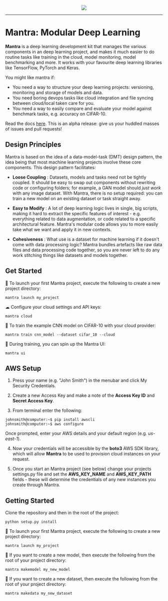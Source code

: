 <div align="center">
    <img src="https://image.ibb.co/mZYxJU/mantranew.png">
  
  
</div>

-----------------------------------------

# Mantra: Modular Deep Learning

**Mantra** is a deep learning development kit that manages the various components in an deep learning project, and makes it much easier to do routine tasks like training in the cloud, model monitoring, model benchmarking and more. It works with your favourite deep learning libraries like TensorFlow, PyTorch and Keras. 

You might like mantra if:

- You need a way to structure your deep learning projects: versioning, monitoring and storage of models and data.
- You need boring devops tasks like cloud integration and file syncing between cloud/local taken care for you.
- You need a way to easily compare and evaluate your model against benchmark tasks, e.g. accuracy on CIFAR-10.

Read the docs <a href="">here</a>. This is an alpha release: give us your huddled masses of issues and pull requests!

## Design Principles

Mantra is based on the idea of a data-model-task (DMT) design pattern, the idea being that most machine learning projects involve these core components. This design pattern facilitates:

- **Loose Coupling** : Datasets, models and tasks need not be tightly coupled. It should be easy to swap out components without rewriting code or configuring folders; for example, a GAN model should *just work* with any image dataset. With Mantra, there is no setup required: you can train a new model on an existing dataset or task straight away.

- **Easy to Modify** : A lot of deep learning logic lives in single, big scripts, making it hard to extract the specific features of interest - e.g. everything related to data augmentation, or code related to a specific architectural feature. Mantra's modular code allows you to more easily take what we want and apply it in new contexts.

- **Cohesiveness** : What use is a dataset for machine learning if it doesn't come with data processing logic? Mantra bundles artefacts like raw data files and data processing code together, so you are never left to do any work stitching things like datasets and models together.

## Get Started 

🚀 To launch your first Mantra project, execute the following to create a new project directory:

```console
mantra launch my_project 
```
☁ Configure your cloud settings and API keys:

```console
mantra cloud 
```
🤖 To train the example CNN model on CIFAR-10 with your cloud provider:

```console
mantra train cnn_model --dataset cifar_10 --cloud 
```

🚂 During training, you can spin up the Mantra UI:

```console
mantra ui
```

## AWS Setup

1. Press your name (e.g. "John Smith") in the menubar and click My Security Credentials.

2. Create a new Access Key and make a note of the **Access Key ID** and **Secret Access Key**.

3. From terminal enter the following:

```console
johnsmith@computer:~$ pip install awscli
johnsmith@computer:~$ aws configure
```

Once prompted, enter your AWS details and your default region (e.g. *us-east-1*).

4. Now your credentials will be accessible by the **boto3** AWS SDK library, which will allow **Mantra** to be used to 
provision cloud instances on your request.

5. Once you start an Mantra project (see below) change your projects settings.py file and set the **AWS_KEY_NAME** and **AWS_KEY_PATH** fields - these will determine the credentials of any new instances you create through Mantra.

## Getting Started

Clone the repository and then in the root of the project:

```console
python setup.py install
```

🚀 To launch your first Mantra project, execute the following to create a new project directory:

```console
mantra launch my_project 
```

🤖 If you want to create a new model, then execute the following from the root of your project directory:

```console
mantra makemodel my_new_model
```

💾 If you want to create a new dataset, then execute the following from the root of your project directory:

```console
mantra makedata my_new_dataset
```

